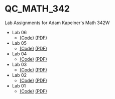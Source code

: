# QC_MATH_342

Lab Assignments for Adam Kapelner's Math 342W

* Lab 06
  - [(Code)](https://github.com/brendangubbins/QC_MATH_342/blob/master/labs/lab06.Rmd) [(PDF)](https://github.com/brendangubbins/QC_MATH_342/blob/master/labs/lab06.pdf)
* Lab 05
  - [(Code)](https://github.com/brendangubbins/QC_MATH_342/blob/master/labs/lab05.Rmd) [(PDF)](https://github.com/brendangubbins/QC_MATH_342/blob/master/labs/lab05.pdf)
* Lab 04
  - [(Code)](https://github.com/brendangubbins/QC_MATH_342/blob/master/labs/lab04.Rmd) [(PDF)](https://github.com/brendangubbins/QC_MATH_342/blob/master/labs/lab04.pdf)
* Lab 03
  - [(Code)](https://github.com/brendangubbins/QC_MATH_342/blob/master/labs/lab03.Rmd) [(PDF)](https://github.com/brendangubbins/QC_MATH_342/blob/master/labs/lab03.pdf)
* Lab 02
  - [(Code)](https://github.com/brendangubbins/QC_MATH_342/blob/master/labs/lab02.Rmd) [(PDF)](https://github.com/brendangubbins/QC_MATH_342/blob/master/labs/lab02.pdf)
* Lab 01
  - [(Code)](https://github.com/brendangubbins/QC_MATH_342/blob/master/labs/lab01.Rmd) [(PDF)](https://github.com/brendangubbins/QC_MATH_342/blob/master/labs/lab01.pdf)

